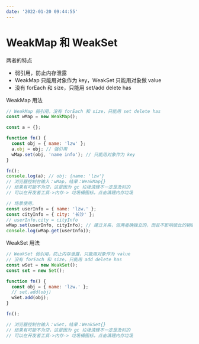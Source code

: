 ```yaml
---
date: '2022-01-20 09:44:55'
---
```


# WeakMap 和 WeakSet

两者的特点

- 弱引用，防止内存泄露
- WeakMap 只能用对象作为 key，WeakSet 只能用对象做 value
- 没有 forEach 和 size，只能用 set/add delete has

WeakMap 用法

```js
// WeakMap 弱引用，没有 forEach 和 size，只能用 set delete has
const wMap = new WeakMap();

const a = {};

function fn() {
  const obj = { name: 'lzw' };
  a.obj = obj; // 强引用
  wMap.set(obj, 'name info'); // 只能用对象作为 key
}

fn();
console.log(a); // obj: {name: 'lzw'}
// 浏览器控制台输入：wMap，结果：WeakMap{}
// 结果有可能不为空，这是因为 gc 垃圾清理不一定是及时的
// 可以在开发者工具->内存-> 垃圾桶图标，点击清理内存垃圾

// 场景使用，
const userInfo = { name: 'lzw.' };
const cityInfo = { city: '长沙' };
// userInfo.city = cityInfo
wMap.set(userInfo, cityInfo); // 建立关系，但两者确独立的，而且不影响彼此的销毁逻辑
console.log(wMap.get(userInfo));
```

WeakSet 用法

```js
// WeakSet 弱引用，防止内存泄露，只能用对象作为 value
// 没有 forEach 和 size，只能用 add delete has
const wSet = new WeakSet();
const set = new Set();

function fn() {
  const obj = { name: 'lzw.' };
  // set.add(obj)
  wSet.add(obj);
}

fn();

// 浏览器控制台输入：wSet，结果：WeakSet{}
// 结果有可能不为空，这是因为 gc 垃圾清理不一定是及时的
// 可以在开发者工具->内存-> 垃圾桶图标，点击清理内存垃圾
```
